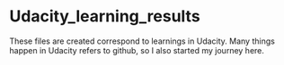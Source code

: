 # Udacity_learning_results
These files are created correspond to learnings in Udacity. 
Many things happen in Udacity refers to github, so I also started my journey here. 
